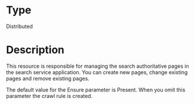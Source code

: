 # Type

Distributed

# Description

This resource is responsible for managing the search authoritative pages in the
search service application. You can create new pages, change existing pages and
remove existing pages.

The default value for the Ensure parameter is Present. When you omit this
parameter the crawl rule is created.
